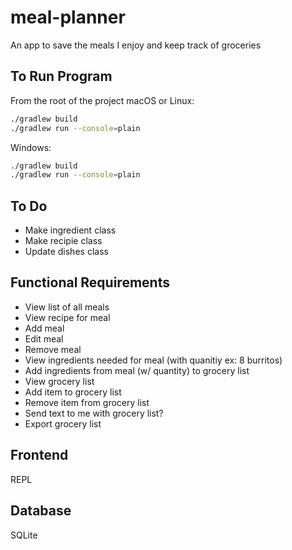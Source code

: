 # meal-planner

An app to save the meals I enjoy and keep track of groceries

## To Run Program

From the root of the project
macOS or Linux:

```bash
./gradlew build
./gradlew run --console=plain
```

Windows:

```bash
./gradlew build
./gradlew run --console=plain
```

## To Do

- Make ingredient class
- Make recipie class
- Update dishes class

## Functional Requirements

- View list of all meals
- View recipe for meal
- Add meal
- Edit meal
- Remove meal
- View ingredients needed for meal (with quanitiy ex: 8 burritos)
- Add ingredients from meal (w/ quantity) to grocery list
- View grocery list
- Add item to grocery list
- Remove item from grocery list
- Send text to me with grocery list?
- Export grocery list

## Frontend

REPL

## Database

SQLite
